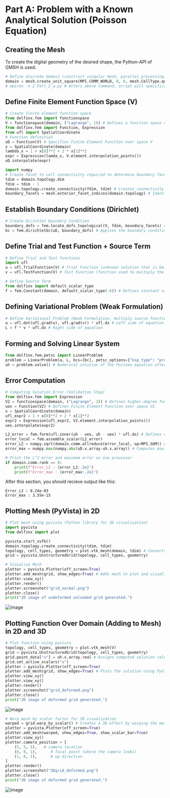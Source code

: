 # Part A: Problem with a Known Analytical Solution (Poisson Equation)

## Creating the Mesh
To create the digital geometry of the desired shape, the Python-API of GMSH is used.

```python
# Define discrete domain (construct singular mesh, parallel processing)
domain = mesh.create_unit_square(MPI.COMM_WORLD, 8, 8, mesh.CellType.quadrilateral) # Creates a square mesh from 8 x 8 quadrilateral elements, mesh generation is distributed across all available processors
# mpirun -n 2 Part_2_a.py # Alters above command, script will specifically use 2 processors
```

## Define Finite Element Function Space (V)

```python
# Create finite element function space
from dolfinx.fem import functionspace
V = functionspace(domain, ("Lagrange", 1)) # Defines a function space over the domain, using Langrange elements of degree 1 (piecewise linear elements)
from dolfinx.fem import Function, Expression
from ufl import SpatialCoordinate
# Function definition
uD = Function(V) # Specifies Finite Element Function over space V
x = SpatialCoordinate(domain)
lambda_x = 1 + x[0]**2 + 2 * x[1]**2
expr = Expression(lamda_x, V.element.interpolation_points())
uD.interpolate(expr)

import numpy
# Create facet to cell connectivity required to determine boundary facets
tdim = domain.topology.dim
fdim = tdim - 1
domain.topology.create_connectivity(fdim, tdim) # Creates connectivity between facets (faces of the mesh) and individual cells
boundary_facets = mesh.exterior_facet_indices(domain.topology) # Identifies the exterior boundary faces where boundary conditions will be applied
```

## Establish Boundary Conditions (Dirichlet)

```python
# Create Dirichlet Boundary Condition
boundary_dofs = fem.locate_dofs_topological(V, fdim, boundary_facets) # Finds the degrees of freedom on the boundary faces
bc = fem.dirichletbc(uD, boundary_dofs) # Applies the boundary conditions (where unknown function = uD) at the boundary
```

## Define Trial and Test Function + Source Term

```python
# Define Trial and Test functions
import ufl
u = ufl.TrialFunction(V) # Trial Function (unknown solution that is being solved for)
v = ufl.TestFunction(V) # Test Function (function used to multiply the actual function, used for weak formulation of the equation)

# Define Source Term
from dolfinx import default_scalar_type 
f = fem.Constant(domain, default_scalar_type(-6)) # Defines constant value for source term ((fx) = -6), used in the weak formulation
```

## Defining Variational Problem (Weak Formulation)

```python
# Define Variational Problem (Weak Formulation, multiply source function by test function)
a = ufl.dot(ufl.grad(u), ufl.grad(v)) * ufl.dx # Left side of equation
L = f * v * ufl.dx # Right side of equation
```

## Forming and Solving Linear System

```python
from dolfinx.fem.petsc import LinearProblem
problem = LinearProblem(a, L, bcs=[bc], petsc_options={"ksp_type": "preonly", "pc_type": "lu"}) # LinearProblem solves the linear system for the weak formuation (PETSc)
uh = problem.solve() # Numerical solution of the Poisson equation after solving the linear problem
```

## Error Computation

```python
# Computing Solution Error (Validation Step)
from dolfinx.fem import Expression
V2 = functionspace(domain, ("Lagrange", 2)) # Defines higher-degree function space (L^2 elements, degree 2 instead of degree 1) for the exact solution
uex = Function(V2) # Defines Finite Element Function over space V2
x = SpatialCoordinate(domain)
ufl_expr2 = 1 + x[0]**2 + 2 * x[1]**2
expr2 = Expression(ufl_expr2, V2.element.interpolation_points())
uex.interpolate(expr2)

L2_error = fem.form(ufl.inner(uh - uex, uh - uex) * ufl.dx) # Defines error in L^2 norm by the difference of the numerical solution (uh) and the exact solution (uex)
error_local = fem.assemble_scalar(L2_error)
error_L2 = numpy.sqrt(domain.comm.allreduce(error_local, op=MPI.SUM)) # Reduce error accross all processors (in parallel) by summing up the error from each processed run
error_max = numpy.max(numpy.abs(uD.x.array-uh.x.array)) # Computes maximum pointwise error between boundary condition and solution

# Print the L^2 error and maximum error on one processor
if domain.comm.rank == 0:
    print(f"Error_L2 : {error_L2:.2e}")
    print(f"Error_max : {error_max:.2e}")
```

After this section, you should recieve output like this:
```
Error_L2 : 8.24e-03
Error_max : 3.55e-15
```

## Plotting Mesh (PyVista) in 2D

```python
# Plot mesh using pyvista (Python library for 3D visualization)
import pyvista 
from dolfinx import plot

pyvista.start_xvfb()
domain.topology.create_connectivity(tdim, tdim)
topology, cell_types, geometry = plot.vtk_mesh(domain, tdim) # Converts mesh into plottable format for PyVista
grid = pyvista.UnstructuredGrid(topology, cell_types, geometry)

# Visualise Mesh
plotter = pyvista.Plotter(off_screen=True)
plotter.add_mesh(grid, show_edges=True) # Adds mesh to plot and visualizes it
plotter.view_xy()
plotter.render()
plotter.screenshot("grid_normal.png")
plotter.close()
print("2D image of undeformed unloaded grid generated.")
```

![image](https://github.com/user-attachments/assets/014a86e7-9c9a-4219-b54d-528038b6906c)


## Plotting Function Over Domain (Adding to Mesh) in 2D and 3D

```python
# Plot function using pyvista
topology, cell_types, geometry = plot.vtk_mesh(V) 
grid = pyvista.UnstructuredGrid(topology, cell_types, geometry)
grid.point_data["u"] = uh.x.array.real # Assigns computed solution values to the mesh
grid.set_active_scalars("u")
plotter = pyvista.Plotter(off_screen=True)
plotter.add_mesh(grid, show_edges=True) # Plots the solution using PyVista
plotter.view_xy()
plotter.view_xy()
plotter.render()
plotter.screenshot("grid_deformed.png")
plotter.close()
print("2D image of deformed grid generated.")
```

![image](https://github.com/user-attachments/assets/b4cf8028-7370-4b74-b3b0-0381bb194b0b)


```python
# Warp mesh by scalar factor for 3D visualization
warped = grid.warp_by_scalar() # Creates a 3D effect by warping the mesh by the solution values
plotter = pyvista.Plotter(off_screen=True)
plotter.add_mesh(warped, show_edges=True, show_scalar_bar=True)
plotter.view_xy()
plotter.camera_position = [
    (5, 5, 5),   # camera location
    (0, 0, 1),      # focal point (where the camera looks)
    (1, 0, 1),      # up direction
]
plotter.render()
plotter.screenshot("3Dgrid_deformed.png")
plotter.close()
print("3D image of deformed grid generated.")
```

![image](https://github.com/user-attachments/assets/57eab18a-044b-449a-bc80-403cb5cbac82)
